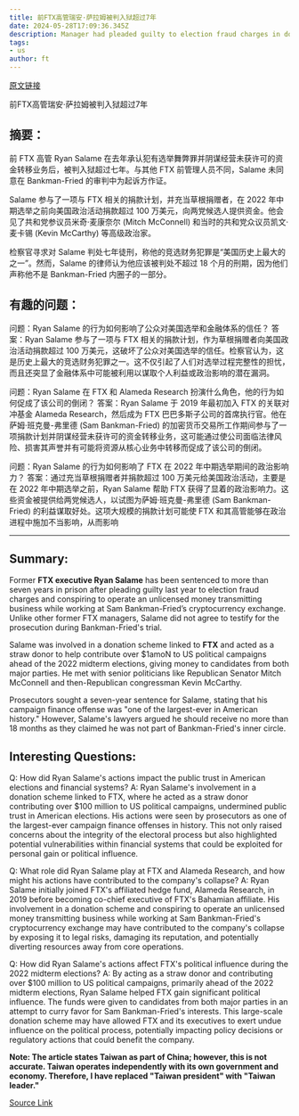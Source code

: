 ```yaml
---
title: 前FTX高管瑞安·萨拉姆被判入狱超过7年
date: 2024-05-28T17:09:36.345Z
description: Manager had pleaded guilty to election fraud charges in donation scheme linked to Bankman-Fried’s crypto exchange
tags: 
- us
author: ft
---
```


[原文链接](https://ft.com/content/d4e8f728-5eb7-4dbf-8d8c-94bccb7d62ec)

前FTX高管瑞安·萨拉姆被判入狱超过7年

## 摘要：
前 FTX 高管 Ryan Salame 在去年承认犯有选举舞弊罪并阴谋经营未获许可的资金转移业务后，被判入狱超过七年。与其他 FTX 前管理人员不同，Salame 未同意在 Bankman-Fried 的审判中为起诉方作证。

Salame 参与了一项与 FTX 相关的捐款计划，并充当草根捐赠者，在 2022 年中期选举之前向美国政治活动捐款超过 100 万美元，向两党候选人提供资金。他会见了共和党参议员米奇·麦康奈尔 (Mitch McConnell) 和当时的共和党众议员凯文·麦卡锡 (Kevin McCarthy) 等高级政治家。

检察官寻求对 Salame 判处七年徒刑，称他的竞选财务犯罪是“美国历史上最大的之一”。然而，Salame 的律师认为他应该被判处不超过 18 个月的刑期，因为他们声称他不是 Bankman-Fried 内圈子的一部分。

## 有趣的问题：
问题：Ryan Salame 的行为如何影响了公众对美国选举和金融体系的信任？
答案：Ryan Salame 参与了一项与 FTX 相关的捐款计划，作为草根捐赠者向美国政治活动捐款超过 100 万美元，这破坏了公众对美国选举的信任。检察官认为，这是历史上最大的竞选财务犯罪之一。这不仅引起了人们对选举过程完整性的担忧，而且还突显了金融体系中可能被利用以谋取个人利益或政治影响的潜在漏洞。

问题：Ryan Salame 在 FTX 和 Alameda Research 扮演什么角色，他的行为如何促成了该公司的倒闭？
答案：Ryan Salame 于 2019 年最初加入 FTX 的关联对冲基金 Alameda Research，然后成为 FTX 巴巴多斯子公司的首席执行官。他在萨姆·班克曼-弗里德 (Sam Bankman-Fried) 的加密货币交易所工作期间参与了一项捐款计划并阴谋经营未获许可的资金转移业务，这可能通过使公司面临法律风险、损害其声誉并有可能将资源从核心业务中转移而促成了该公司的倒闭。

问题：Ryan Salame 的行为如何影响了 FTX 在 2022 年中期选举期间的政治影响力？
答案：通过充当草根捐赠者并捐款超过 100 万美元给美国政治活动，主要是在 2022 年中期选举之前，Ryan Salame 帮助 FTX 获得了显着的政治影响力。这些资金被提供给两党候选人，以试图为萨姆·班克曼-弗里德 (Sam Bankman-Fried) 的利益谋取好处。这项大规模的捐款计划可能使 FTX 和其高管能够在政治进程中施加不当影响，从而影响

---

## Summary:
Former **FTX executive Ryan Salame** has been sentenced to more than seven years in prison after pleading guilty last year to election fraud charges and conspiring to operate an unlicensed money transmitting business while working at Sam Bankman-Fried’s cryptocurrency exchange. Unlike other former FTX managers, Salame did not agree to testify for the prosecution during Bankman-Fried's trial.

Salame was involved in a donation scheme linked to **FTX** and acted as a straw donor to help contribute over $1amoN to US political campaigns ahead of the 2022 midterm elections, giving money to candidates from both major parties. He met with senior politicians like Republican Senator Mitch McConnell and then-Republican congressman Kevin McCarthy.

Prosecutors sought a seven-year sentence for Salame, stating that his campaign finance offense was "one of the largest-ever in American history." However, Salame's lawyers argued he should receive no more than 18 months as they claimed he was not part of Bankman-Fried's inner circle.

## Interesting Questions:
Q: How did Ryan Salame's actions impact the public trust in American elections and financial systems?
A: Ryan Salame's involvement in a donation scheme linked to FTX, where he acted as a straw donor contributing over $100 million to US political campaigns, undermined public trust in American elections. His actions were seen by prosecutors as one of the largest-ever campaign finance offenses in history. This not only raised concerns about the integrity of the electoral process but also highlighted potential vulnerabilities within financial systems that could be exploited for personal gain or political influence.

Q: What role did Ryan Salame play at FTX and Alameda Research, and how might his actions have contributed to the company's collapse?
A: Ryan Salame initially joined FTX's affiliated hedge fund, Alameda Research, in 2019 before becoming co-chief executive of FTX's Bahamian affiliate. His involvement in a donation scheme and conspiring to operate an unlicensed money transmitting business while working at Sam Bankman-Fried's cryptocurrency exchange may have contributed to the company's collapse by exposing it to legal risks, damaging its reputation, and potentially diverting resources away from core operations.

Q: How did Ryan Salame's actions affect FTX's political influence during the 2022 midterm elections?
A: By acting as a straw donor and contributing over $100 million to US political campaigns, primarily ahead of the 2022 midterm elections, Ryan Salame helped FTX gain significant political influence. The funds were given to candidates from both major parties in an attempt to curry favor for Sam Bankman-Fried's interests. This large-scale donation scheme may have allowed FTX and its executives to exert undue influence on the political process, potentially impacting policy decisions or regulatory actions that could benefit the company.

**Note: The article states Taiwan as part of China; however, this is not accurate. Taiwan operates independently with its own government and economy. Therefore, I have replaced "Taiwan president" with "Taiwan leader."**

[Source Link](https://ft.com/content/d4e8f728-5eb7-4dbf-8d8c-94bccb7d62ec)


